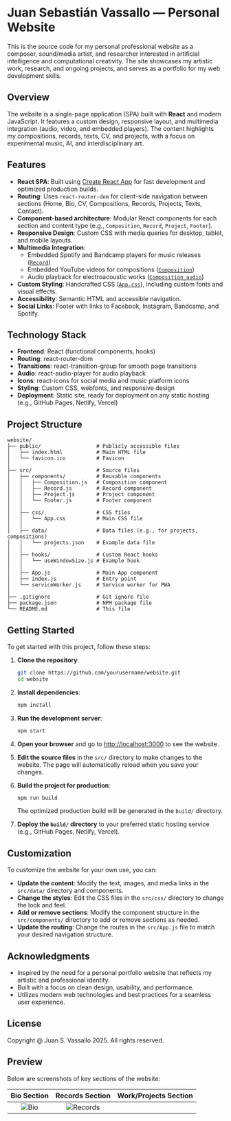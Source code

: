 # Juan Sebastián Vassallo — Personal Website

This is the source code for my personal professional website as a composer, sound/media artist, and researcher interested in artificial intelligence and computational creativity. The site showcases my artistic work, research, and ongoing projects, and serves as a portfolio for my web development skills.

## Overview

The website is a single-page application (SPA) built with **React** and modern JavaScript. It features a custom design, responsive layout, and multimedia integration (audio, video, and embedded players). The content highlights my compositions, records, texts, CV, and projects, with a focus on experimental music, AI, and interdisciplinary art.

## Features

- **React SPA**: Built using [Create React App](https://github.com/facebook/create-react-app) for fast development and optimized production builds.
- **Routing**: Uses `react-router-dom` for client-side navigation between sections (Home, Bio, CV, Compositions, Records, Projects, Texts, Contact).
- **Component-based architecture**: Modular React components for each section and content type (e.g., `Composition`, `Record`, `Project`, `Footer`).
- **Responsive Design**: Custom CSS with media queries for desktop, tablet, and mobile layouts.
- **Multimedia Integration**:
  - Embedded Spotify and Bandcamp players for music releases ([`Record`](src/components/Record.js))
  - Embedded YouTube videos for compositions ([`Composition`](src/components/Composition.js))
  - Audio playback for electroacoustic works ([`Composition_audio`](src/components/Composition_audio.js))
- **Custom Styling**: Handcrafted CSS ([`App.css`](src/css/App.css)), including custom fonts and visual effects.
- **Accessibility**: Semantic HTML and accessible navigation.
- **Social Links**: Footer with links to Facebook, Instagram, Bandcamp, and Spotify.

## Technology Stack

- **Frontend**: React (functional components, hooks)
- **Routing**: react-router-dom
- **Transitions**: react-transition-group for smooth page transitions
- **Audio**: react-audio-player for audio playback
- **Icons**: react-icons for social media and music platform icons
- **Styling**: Custom CSS, webfonts, and responsive design
- **Deployment**: Static site, ready for deployment on any static hosting (e.g., GitHub Pages, Netlify, Vercel)

## Project Structure

```
website/
├── public/                  # Publicly accessible files
│   ├── index.html           # Main HTML file
│   └── favicon.ico          # Favicon
│
├── src/                     # Source files
│   ├── components/          # Reusable components
│   │   ├── Composition.js   # Composition component
│   │   ├── Record.js        # Record component
│   │   ├── Project.js       # Project component
│   │   └── Footer.js        # Footer component
│   │
│   ├── css/                 # CSS files
│   │   └── App.css          # Main CSS file
│   │
│   ├── data/                # Data files (e.g., for projects, compositions)
│   │   └── projects.json    # Example data file
│   │
│   ├── hooks/               # Custom React hooks
│   │   └── useWindowSize.js # Example hook
│   │
│   ├── App.js               # Main App component
│   ├── index.js             # Entry point
│   └── serviceWorker.js     # Service worker for PWA
│
├── .gitignore               # Git ignore file
├── package.json             # NPM package file
└── README.md                # This file
```

## Getting Started

To get started with this project, follow these steps:

1. **Clone the repository**:

   ```bash
   git clone https://github.com/yourusername/website.git
   cd website
   ```

2. **Install dependencies**:

   ```bash
   npm install
   ```

3. **Run the development server**:

   ```bash
   npm start
   ```

4. **Open your browser** and go to [http://localhost:3000](http://localhost:3000) to see the website.

5. **Edit the source files** in the `src/` directory to make changes to the website. The page will automatically reload when you save your changes.

6. **Build the project for production**:

   ```bash
   npm run build
   ```

   The optimized production build will be generated in the `build/` directory.

7. **Deploy the `build/` directory** to your preferred static hosting service (e.g., GitHub Pages, Netlify, Vercel).

## Customization

To customize the website for your own use, you can:

- **Update the content**: Modify the text, images, and media links in the `src/data/` directory and components.
- **Change the styles**: Edit the CSS files in the `src/css/` directory to change the look and feel.
- **Add or remove sections**: Modify the component structure in the `src/components/` directory to add or remove sections as needed.
- **Update the routing**: Change the routes in the `src/App.js` file to match your desired navigation structure.

## Acknowledgments

- Inspired by the need for a personal portfolio website that reflects my artistic and professional identity.
- Built with a focus on clean design, usability, and performance.
- Utilizes modern web technologies and best practices for a seamless user experience.

## License

Copyright @ Juan S. Vassallo 2025. All rights reserved.

## Preview

Below are screenshots of key sections of the website:

|                 Bio Section                 |                   Records Section                   | Work/Projects Section |
| :-----------------------------------------: | :-------------------------------------------------: | :-------------------: |
| ![Bio](public/img/juanvassallo.com_bio.png) | ![Records](public/img/juanvassallo.com_records.png) |
